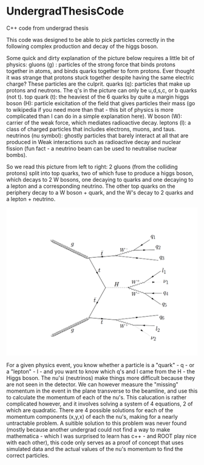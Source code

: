 # UndergradThesisCode
C++ code from undergrad thesis

This code was designed to be able to pick particles correctly in the following complex production and decay of the higgs boson.

Some quick and dirty explanation of the picture below requires a little bit of physics:
gluons (g) : particles of the strong force that binds protons together in atoms, and binds quarks together to form protons.  Ever thought it was strange that protons stuck together despite having the same electric charge?  These particles are the culprit.
quarks (q): particles that make up protons and neutrons.  The q's in the picture can only be u,d,s,c, or b quarks (not t).
top quark (t): the heaviest of the 6 quarks by quite a margin
higgs boson (H): particle exicitation of the field that gives particles their mass (go to wikipedia if you need more than that - this bit of physics is more complicated than I can do in a simple explanation here). 
W boson (W): carrier of the weak force, which mediates radioactive decay.
leptons (l): a class of charged particles that includes electrons, muons, and taus.
neutrinos (nu symbol): ghostly particles that barely interact at all that are produced in Weak interactions such as radioactive decay and nuclear fission (fun fact - a neutrino beam can be used to neutralise nuclear bombs).

So we read this picture from left to right:  2 gluons (from the colliding protons) split into top quarks, two of which fuse to produce a higgs boson, which decays to 2 W bosons, one decaying to quarks and one decaying to a lepton and a corresponding neutrino.  The other top quarks on the periphery decay to a W boson + quark, and the W's decay to 2 quarks and a lepton + neutrino.


![Alt text](ttHeasy.png?raw=true "Title")

For a given physics event, you know whether a particle is a "quark" - q - or a "lepton" - l - and you want to know which q's and l came from the H -  the Higgs boson. The nu'si (neutrinos) make things more difficult because they are not seen in the detector.  We can however measure the "missing" momentum in the event in the plane transverse to the beamline, and use this to calculate the momentum of each of the nu's.  This calucation is rather complicated however, and it involves solving a system of 4 equations, 2 of which are quadratic.  There are 4 possible solutions for each of the momentum components (x,y,x) of each the nu's, making for a nearly untractable problem. A suitible solution to this problem was never found (mostly because another undergrad could not find a way to make mathematica - which I was surprised to learn has c++ - and ROOT play nice with each other), this code only serves as a proof of concept that uses simulated data and the actual values of the nu's momentum to find the correct particles.    
